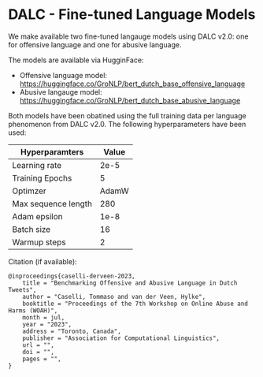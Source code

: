 # DALC - Fine-tuned Language Models

We make available two fine-tuned langauge models using DALC v2.0: one for offensive language and one for abusive language.

The models are available via HugginFace:

- Offensive language model: https://huggingface.co/GroNLP/bert_dutch_base_offensive_language
- Abusive langauge model: https://huggingface.co/GroNLP/bert_dutch_base_abusive_language

Both models have been obatined using the full training data per language phenomenon from DALC v2.0. The following hyperparameters have been used:

| Hyperparamters      | Value |
| ------------------- | ------|
| Learning rate       | 2e-5  |
| Training Epochs     | 5     |
| Optimzer            | AdamW |
| Max sequence length | 280   |
| Adam epsilon        | 1e-8  |
| Batch size          | 16    |
| Warmup steps        | 2     |


Citation (if available):

```
@inproceedings{caselli-derveen-2023,
    title = "Benchmarking Offensive and Abusive Language in Dutch Tweets",
    author = "Caselli, Tommaso and van der Veen, Hylke",
    booktitle = "Proceedings of the 7th Workshop on Online Abuse and Harms (WOAH)",
    month = jul,
    year = "2023",
    address = "Toronto, Canada",
    publisher = "Association for Computational Linguistics",
    url = "",
    doi = "",
    pages = "",
}
```








